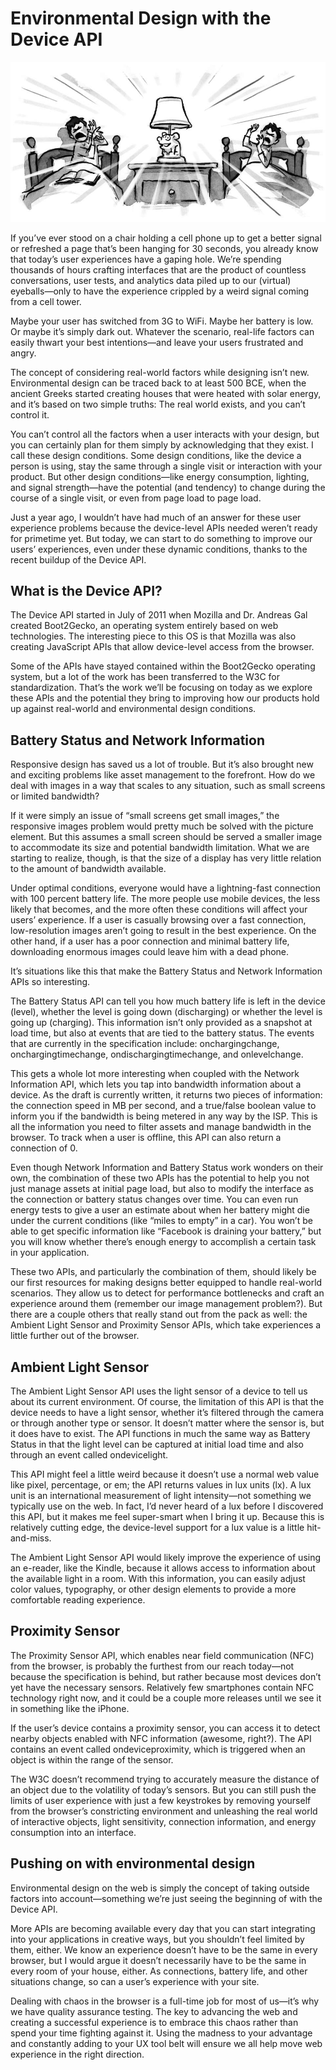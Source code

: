 # Environmental Design with the Device API

![Иллюстрация](img/header.jpg?raw=true&repo=environmental-design-with-the-device-api "Иллюстрация")

If you’ve ever stood on a chair holding a cell phone up to get a better signal or refreshed a page that’s been hanging for 30 seconds, you already know that today’s user experiences have a gaping hole. We’re spending thousands of hours crafting interfaces that are the product of countless conversations, user tests, and analytics data piled up to our (virtual) eyeballs—only to have the experience crippled by a weird signal coming from a cell tower.

Maybe your user has switched from 3G to WiFi. Maybe her battery is low. Or maybe it’s simply dark out. Whatever the scenario, real-life factors can easily thwart your best intentions—and leave your users frustrated and angry.

The concept of considering real-world factors while designing isn’t new. Environmental design can be traced back to at least 500 BCE, when the ancient Greeks started creating houses that were heated with solar energy, and it’s based on two simple truths: The real world exists, and you can’t control it.

You can’t control all the factors when a user interacts with your design, but you can certainly plan for them simply by acknowledging that they exist. I call these design conditions. Some design conditions, like the device a person is using, stay the same through a single visit or interaction with your product. But other design conditions—like energy consumption, lighting, and signal strength—have the potential (and tendency) to change during the course of a single visit, or even from page load to page load.

Just a year ago, I wouldn’t have had much of an answer for these user experience problems because the device-level APIs needed weren’t ready for primetime yet. But today, we can start to do something to improve our users’ experiences, even under these dynamic conditions, thanks to the recent buildup of the Device API.

## What is the Device API?

The Device API started in July of 2011 when Mozilla and Dr. Andreas Gal created Boot2Gecko, an operating system entirely based on web technologies. The interesting piece to this OS is that Mozilla was also creating JavaScript APIs that allow device-level access from the browser.

Some of the APIs have stayed contained within the Boot2Gecko operating system, but a lot of the work has been transferred to the W3C for standardization. That’s the work we’ll be focusing on today as we explore these APIs and the potential they bring to improving how our products hold up against real-world and environmental design conditions.

## Battery Status and Network Information

Responsive design has saved us a lot of trouble. But it’s also brought new and exciting problems like asset management to the forefront. How do we deal with images in a way that scales to any situation, such as small screens or limited bandwidth?

If it were simply an issue of “small screens get small images,” the responsive images problem would pretty much be solved with the picture element. But this assumes a small screen should be served a smaller image to accommodate its size and potential bandwidth limitation. What we are starting to realize, though, is that the size of a display has very little relation to the amount of bandwidth available.

Under optimal conditions, everyone would have a lightning-fast connection with 100 percent battery life. The more people use mobile devices, the less likely that becomes, and the more often these conditions will affect your users’ experience. If a user is casually browsing over a fast connection, low-resolution images aren’t going to result in the best experience. On the other hand, if a user has a poor connection and minimal battery life, downloading enormous images could leave him with a dead phone.

It’s situations like this that make the Battery Status and Network Information APIs so interesting.

The Battery Status API can tell you how much battery life is left in the device (level), whether the level is going down (discharging) or whether the level is going up (charging). This information isn’t only provided as a snapshot at load time, but also at events that are tied to the battery status. The events that are currently in the specification include: onchargingchange, onchargingtimechange, ondischargingtimechange, and onlevelchange.

This gets a whole lot more interesting when coupled with the Network Information API, which lets you tap into bandwidth information about a device. As the draft is currently written, it returns two pieces of information: the connection speed in MB per second, and a true/false boolean value to inform you if the bandwidth is being metered in any way by the ISP. This is all the information you need to filter assets and manage bandwidth in the browser. To track when a user is offline, this API can also return a connection of 0.

Even though Network Information and Battery Status work wonders on their own, the combination of these two APIs has the potential to help you not just manage assets at initial page load, but also to modify the interface as the connection or battery status changes over time. You can even run energy tests to give a user an estimate about when her battery might die under the current conditions (like “miles to empty” in a car). You won’t be able to get specific information like “Facebook is draining your battery,” but you will know whether there’s enough energy to accomplish a certain task in your application.

These two APIs, and particularly the combination of them, should likely be our first resources for making designs better equipped to handle real-world scenarios. They allow us to detect for performance bottlenecks and craft an experience around them (remember our image management problem?). But there are a couple others that really stand out from the pack as well: the Ambient Light Sensor and Proximity Sensor APIs, which take experiences a little further out of the browser.

## Ambient Light Sensor

The Ambient Light Sensor API uses the light sensor of a device to tell us about its current environment. Of course, the limitation of this API is that the device needs to have a light sensor, whether it’s filtered through the camera or through another type or sensor. It doesn’t matter where the sensor is, but it does have to exist. The API functions in much the same way as Battery Status in that the light level can be captured at initial load time and also through an event called ondevicelight.

This API might feel a little weird because it doesn’t use a normal web value like pixel, percentage, or em; the API returns values in lux units (lx). A lux unit is an international measurement of light intensity—not something we typically use on the web. In fact, I’d never heard of a lux before I discovered this API, but it makes me feel super-smart when I bring it up. Because this is relatively cutting edge, the device-level support for a lux value is a little hit-and-miss.

The Ambient Light Sensor API would likely improve the experience of using an e-reader, like the Kindle, because it allows access to information about the available light in a room. With this information, you can easily adjust color values, typography, or other design elements to provide a more comfortable reading experience.

## Proximity Sensor

The Proximity Sensor API, which enables near field communication (NFC) from the browser, is probably the furthest from our reach today—not because the specification is behind, but rather because most devices don’t yet have the necessary sensors. Relatively few smartphones contain NFC technology right now, and it could be a couple more releases until we see it in something like the iPhone.

If the user’s device contains a proximity sensor, you can access it to detect nearby objects enabled with NFC information (awesome, right?). The API contains an event called ondeviceproximity, which is triggered when an object is within the range of the sensor.

The W3C doesn’t recommend trying to accurately measure the distance of an object due to the volatility of today’s sensors. But you can still push the limits of user experience with just a few keystrokes by removing yourself from the browser’s constricting environment and unleashing the real world of interactive objects, light sensitivity, connection information, and energy consumption into an interface.

## Pushing on with environmental design

Environmental design on the web is simply the concept of taking outside factors into account—something we’re just seeing the beginning of with the Device API.

More APIs are becoming available every day that you can start integrating into your applications in creative ways, but you shouldn’t feel limited by them, either. We know an experience doesn’t have to be the same in every browser, but I would argue it doesn’t necessarily have to be the same in every room of your house, either. As connections, battery life, and other situations change, so can a user’s experience with your site.

Dealing with chaos in the browser is a full-time job for most of us—it’s why we have quality assurance testing. The key to advancing the web and creating a successful experience is to embrace this chaos rather than spend your time fighting against it. Using the madness to your advantage and constantly adding to your UX tool belt will ensure we all help move web experience in the right direction.

